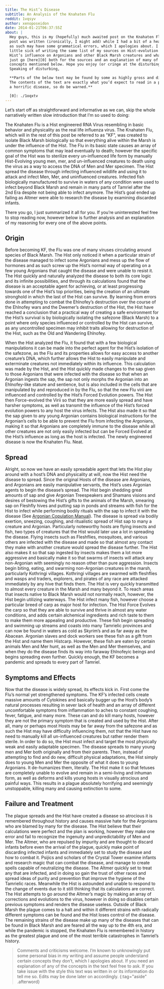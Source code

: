 ```yaml
---
title: The Hist’s Disease
subtitle: An Analysis of the Knahaten Flu
reddit: 1vqsyv
author: xenoposeidon
date: 2014-01-21T06:37:55Z
about: |
  Hey guys, this is my (hopefully) much awaited post on the Knahaten Flu. This
  post was written (ironically, I might add) while I had a bit of a headache and
  as such may have some grammatical errors, which I apologies about. I’m a
  little sick of writing the same list of my sources on Hist-evolution and the
  Hist’s influence on Argonians and other Black Marsh creatures and whatnot, so
  just go [here][0] both for the sources and an explanation of many of the
  concepts mentioned below. Hope you enjoy (or cringe at the disturbing parts).
  Speaking of disturbing,

  **Parts of the below text may be found by some as highly gross and disturbing.
  The contents of the text are exactly what you’d expect to read in a post about
  a horrific disease, so do be warned.**

  [0]: ./1oqxtv
---
```


Let’s start off as straightforward and informative as we can, skip the whole
narratively written slow introduction that I’m so used to doing:

The Knahaten Flu is a Hist engineered RNA Virus resembling in basic behavior and
physicality as the real life influenza virus. The Knahaten Flu, which will in
the rest of this post be referred to as "KF", was created to isolate Black Marsh
biologically so that everything alive within the Marsh is under the influence of
the Hist. The Flu in its basic state causes an array of common symptoms that may
lead eventually to death; however the specific goal of the Hist was to sterilize
every un-influenced life form by manually Hist-Evolving young men, mer, and
un-influenced creatures to death using the virus as a way to access the DNA of
Men and Mer specimen. The Hist spread the disease through infecting influenced
wildlife and using it to attack and infect Men, Mer, and uninfluenced creatures.
Infected fish biologically manufactured to survive in waters of any condition
were used to infect beyond Black Marsh and remain in many parts of Tamriel after
the 2nd Era despite not being able to infect anymore. The Hist’s goal ended up
failing as Altmer were able to research the disease by examining discarded
infants.

There you go, I just summarized it all for you. If you’re uninterested feel free
to stop reading now, however below is further analysis and an explanation of my
reasoning for every one of the above points.

## Origin

Before becoming KF, the Flu was one of many viruses circulating around species
of Black Marsh. The Hist only noticed it when a particular strain of the disease
managed to infect some Argonians and mess up the flow of hormones and as such
screw up the Hist’s normal way of operating on a few young Argonians that caught
the disease and were unable to resist it. The Hist quickly and naturally
analyzed the disease to both its core logic and its infinite possibilities, and
through its calculations found that the disease is an acceptable agent for
achieving, or at least progressing towards one of the Hist’s top priorities,
being the creation of an ultimate stronghold in which the last of the Hist can
survive. By learning from errors done in attempting to combat the Ehlnofey’s
destruction over the course of the Ehlnofey wars and the Dwemer’s destruction of
the Hist, the Hist have reached a conclusion that a practical way of creating a
safe environment for the Hist’s survival is by biologically isolating the
safezone (Black Marsh) to a point where only species influenced or controlled by
the Hist can survive, as any uncontrolled specimen may inhibit traits allowing
for destruction of the Hist, such as the Old and Wandering Ehlnofey.

When the Hist analyzed the Flu, it found that with a few biological
manipulations it can be made into the perfect agent for the Hist’s isolation of
the safezone, as the Flu and its properties allows for easy access to another
creature’s DNA, which further allows the Hist to easily manipulate and
exterminate creatures not immediately within its influence. This calculation was
made by the Hist, and the Hist quickly made changes to the sap given to those
Argonians that were infected with the disease so that when an Argonian ingests
the sap, the sap not only morphs the Argonian into an Ehlnofey-like stature and
sentience, but is also included in the cells that are manipulated by and
reproduced in by the Flu, so that the new Flu virii are influenced and
controlled by the Hist’s Forced Evolution powers. The Hist then Force-evolved
the Virii so that they are more easily spread and have harsher symptoms, as well
as transmit the influence of the Hist’s forced evolution powers to any host the
virus infects. The Hist also made it so that the sap given to any young Argonian
contains biological instructions for the Argonian’s cells to be able to prevent
the Flu from infecting the Argonians, making it so that Argonians are completely
immune to the disease while all other creatures are not only easily infected but
can be Forced Evolved at the Hist’s influence as long as the host is infected.
The newly engineered disease is now the Knahaten Flu. Neat.

## Spread

Alright, so now we have an easily spreadable agent that lets the Hist play
around with a host’s DNA and physicality at will, now the Hist need the disease
to spread. Since the original Hosts of the disease are Argonians, and Argonians
are easily manipulative servants, the Hist’s uses Argonian agents to begin the
disease’s spread. The Hist begin shedding great amounts of sap and give Argonian
Treespeakers and Shamans visions and desires of bestowing the Hist’s gifts to
the animals of the Marsh, smearing sap on Fleshfly hives and putting sap in
ponds and streams with fish for the Hist to infect while performing bodily
rituals with the sap to infect it with the disease (See [Argonian Copulation
Manual][0]). The disease is spread via bodily exertion, sneezing, coughing, and
ritualistic spread of Hist sap to many a creature and Argonian. Particularly
noteworthy hosts are flying insects and fish, two types of creatures that the
Hist would later use a lot in spreading the disease. Flying insects such as
Fleshflies, mosquitoes, and various others are infected with the disease and
made so that almost any contact they make with another creature would spread the
disease further. The Hist also makes it so that sap ingested by insects makes
them a lot more aggressive and basically make it so that swarms of insects will
attack any non-Argonian with seemingly no reason other than pure aggression.
Insects begin biting, eating, and swarming non-Argonian creatures in the marsh,
particularly Kothringi villages. Kothringi villages are swarmed with fleshflies
and wasps and traders, explorers, and pirates of any race are attacked
immediately by any hive that finds them. The Hist is very quickly transmitted to
almost every creature in the Marsh and many beyond it. To reach areas that
insects native to Black Marsh would not normally reach, however, the Hist begin
utilizing waterways. The Hist infect many fish, however choose a particular
breed of carp as major host for infection. The Hist Force Evolves the carp so
that they are able to survive and thrive in almost any water conditions, and
adds certain alchemical ingredients and rich taste to them to make them more
appealing and productive. These fish begin spreading and swimming up streams and
coasts into many Tamrielic provinces and can now be found in waters as cold as
Skyrim’s and as far away as the Abacean. Argonian slaves and dock workers see
these fish as a gift from the Hist and name them Histcarp. However, these fish
are eaten by certain animals Men and Mer hunt, as well as the Men and Mer
themselves, and when they do the disease finds its way into faraway Ehlnofeyic
beings and begins spreading even further. Quickly enough, the KF becomes a
pandemic and spreads to every part of Tamriel.

## Symptoms and Effects

Now that the disease is widely spread, its effects kick in. First come the Flu’s
normal yet strengthened symptoms. The KF’s infected cells create massive amounts
of Cytokines and basically bugger up the Host’s body’s natural processes
resulting in sever lack of health and an array of different uncomfortable
symptoms from inflammation to aches to constant coughing, fever, fatigue, and
many more. These can and do kill many hosts, however they are not the primary
symptom that is created and used by the Hist. After all, many or perhaps most
Hosts may be far away from the safezone and as such the Hist may have difficulty
influencing them, not that the Hist have no need to manually kill all
un-influenced creatures but rather render them sterile. In order to do so, the
Hist must infect and target the most physically weak and easily adaptable
specimen. The disease spreads to many young men and Mer both originally and from
their parents. Then, instead of attempting to find and do new, difficult
physical adaptations, the Hist simply does to young Men and Mer the opposite of
what it does to young Argonians. It de-humanizes them, literally. The Hist make
it so that fetuses are completely unable to evolve and remain in a semi-living
and inhuman form, as well as deforms and kills young hosts in visually atrocious
and painful ways. This results in a plague absolutely horrifying and seemingly
unstoppable, killing many and causing extinction to some.

## Failure and Treatment

The plague spreads and the Hist have created a disease so atrocious it is
remembered throughout history and causes massive hate for the Argonians who are
blamed by many for the disease. The Hist believe that their calculations were
perfect and the plan is working, however they make one error and fail to
recognize the ingenuity and unpredictability of Men and Mer. The Altmer, who are
repulsed by impurity and are thought to discard infants before even the arrival
of the plague, quickly make point of discarding infected infants and immediately
set to study the disease and how to combat it. Psijics and scholars of the
Crystal Tower examine infants and research magic that can combat the disease,
and manage to create spells capable of neutralizing the disease. The Altmer
quickly set to treat any that are infected, and in doing so gain the trust of
other races and spread ideas of purity and prevention that improve the hygiene
of the Tamrielic races. Meanwhile the Hist is astounded and unable to respond to
the change of events due to it still thinking that its calculations are correct.
The Hist attempts to go around the Altmer’s magic by making an array of
corrections and evolutions to the virus, however in doing so disables certain
previous symptoms and renders the disease useless. Outside of Black Marsh the
plague comes to a halt and within it different strains with radically different
symptoms can be found and the Hist loses control of the disease. The remaining
strains of the disease make up many of the diseases that can be found in Black
Marsh and are feared all the way up to the 4th era, and while the pandemic is
stopped, the Knahaten Flu is remembered in history as the greatest plague and
one of the most terrible catastrophes in Tamriel’s history.

> Comments and criticisms welcome. I’m known to unknowingly put some personal
> bias in my writing and assume people understand certain concepts they don’t,
> which I apologies about. If you need an explanation of any of the concepts in
> the text feel free to ask. If you take issue with the style this text was
> written in or its information do tell me so. Edits may be done later on
> accordingly.
{:tag="aside" .afterword}

[0]: https://monkeytruth.net/forum/index.php?topic=18.0
